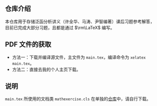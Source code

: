 ## 仓库介绍
本仓库用于存储泛函分析讲义（许全华、马涛、尹智编著）课后习题参考解答，
目前已完成大部分习题，且都是通过 $\rm\LaTeX$ 编写。

## PDF 文件的获取
+ 方法一：下载并编译源文件，主文件为 `main.tex`，编译命令为 `xelatex main.tex`。
+ 方法二：直接去我的个人主页下载。

## 说明

`main.tex` 所使用的文档类 `mathexercise.cls` 在单独的[仓库](https://github.com/SwitWu/MathExercise)中，请自行下载。
